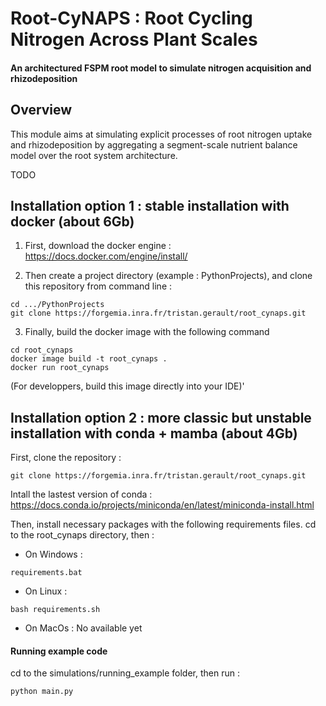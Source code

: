 # Root-CyNAPS : Root Cycling Nitrogen Across Plant Scales
#### An architectured FSPM root model to simulate nitrogen acquisition and rhizodeposition

## Overview

This module aims at simulating explicit processes of root nitrogen uptake and rhizodeposition by aggregating a segment-scale nutrient balance model over the root system architecture.

TODO

## Installation option 1 : stable installation with docker (about 6Gb)

1. First, download the docker engine : https://docs.docker.com/engine/install/

2. Then create a project directory (example : PythonProjects), and clone this repository from command line :
```
cd .../PythonProjects
git clone https://forgemia.inra.fr/tristan.gerault/root_cynaps.git
```

3. Finally, build the docker image with the following command
```
cd root_cynaps
docker image build -t root_cynaps .
docker run root_cynaps
```

(For developpers, build this image directly into your IDE)'


## Installation option 2 : more classic but unstable installation with conda + mamba (about 4Gb)

First, clone the repository :
```
git clone https://forgemia.inra.fr/tristan.gerault/root_cynaps.git
```

Intall the lastest version of conda : https://docs.conda.io/projects/miniconda/en/latest/miniconda-install.html

Then, install necessary packages with the following requirements files. cd to the root_cynaps directory, then :

- On Windows :
```
requirements.bat
```
- On Linux :
```
bash requirements.sh
```
- On MacOs :
No available yet

#### Running example code

cd to the simulations/running_example folder, then run :
```
python main.py
```